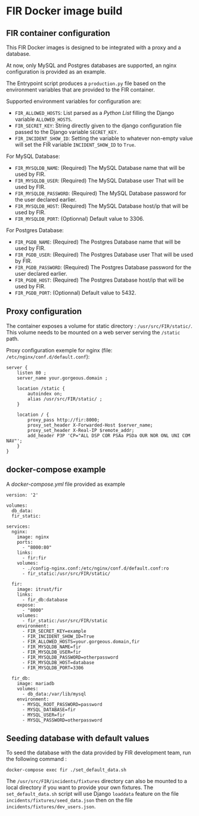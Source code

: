 # FIR Docker image build

## FIR container configuration

This FIR Docker images is designed to be integrated with a proxy and a database.

At now, only MySQL and Postgres databases are supported, an nginx configuration is provided as an example.

The Entrypoint script produces a `production.py` file based on the environment variables that are provided to the FIR container.

Supported environment variables for configuration are:

- `FIR_ALLOWED_HOSTS`: List parsed as a *Python List* filling the Django variable `ALLOWED_HOSTS`.
- `FIR_SECRET_KEY`: String directly given to the django configuration file passed to the Django variable `SECRET_KEY`.
- `FIR_INCIDENT_SHOW_ID`: Setting the variable to whatever non-empty value will set the FIR variable `INCIDENT_SHOW_ID` to `True`.

For MySQL Database:

- `FIR_MYSQLDB_NAME`: (Required) The MySQL Database name that will be used by FIR.
- `FIR_MYSQLDB_USER`: (Required) The MySQL Database user That will be used by FIR.
- `FIR_MYSQLDB_PASSWORD`: (Required) The MySQL Database password for the user declared earlier.
- `FIR_MYSQLDB_HOST`: (Required) The MySQL Database host/ip that will be used by FIR.
- `FIR_MYSQLDB_PORT`: (Optionnal) Default value to 3306.

For Postgres Database:

- `FIR_PGDB_NAME`: (Required) The Postgres Database name that will be used by FIR.
- `FIR_PGDB_USER`: (Required) The Postgres Database user That will be used by FIR.
- `FIR_PGDB_PASSWORD`: (Required) The Postgres Database password for the user declared earlier.
- `FIR_PGDB_HOST`: (Required) The Postgres Database host/ip that will be used by FIR.
- `FIR_PGDB_PORT`: (Optionnal) Default value to 5432.

## Proxy configuration

The container exposes a volume for static directory : `/usr/src/FIR/static/`. This volume needs to be mounted on a web server serving the `/static` path.

Proxy configuration exemple for nginx (file: `/etc/nginx/conf.d/default.conf`):

```
server {
    listen 80 ;
    server_name your.gorgeous.domain ;

    location /static {
        autoindex on;
        alias /usr/src/FIR/static/ ;
    }

    location / {
        proxy_pass http://fir:8000;
        proxy_set_header X-Forwarded-Host $server_name;
        proxy_set_header X-Real-IP $remote_addr;
        add_header P3P 'CP="ALL DSP COR PSAa PSDa OUR NOR ONL UNI COM NAV"';
    }
}
```

## docker-compose example

A *docker-compose.yml* file provided as example

```
version: '2'

volumes:
  db_data:
  fir_static:

services:
  nginx:
    image: nginx
    ports:
      - "8000:80"
    links:
      - fir:fir
    volumes:
      - ./config-nginx.conf:/etc/nginx/conf.d/default.conf:ro
      - fir_static:/usr/src/FIR/static/

  fir:
    image: itrust/fir
    links:
      - fir_db:database
    expose:
      - "8000"
    volumes:
      - fir_static:/usr/src/FIR/static
    environment:
      - FIR_SECRET_KEY=example
      - FIR_INCIDENT_SHOW_ID=True
      - FIR_ALLOWED_HOSTS=your.gorgeous.domain,fir
      - FIR_MYSQLDB_NAME=fir
      - FIR_MYSQLDB_USER=fir
      - FIR_MYSQLDB_PASSWORD=otherpassword
      - FIR_MYSQLDB_HOST=database
      - FIR_MYSQLDB_PORT=3306

  fir_db:
    image: mariadb
    volumes:
      - db_data:/var/lib/mysql
    environment:
      - MYSQL_ROOT_PASSWORD=password
      - MYSQL_DATABASE=fir
      - MYSQL_USER=fir
      - MYSQL_PASSWORD=otherpassword
```

## Seeding database with default values

To seed the database with the data provided by FIR development team, run the following command :

```
docker-compose exec fir ./set_default_data.sh
```

The `/usr/src/FIR/incidents/fixtures` directory can also be mounted to a local directory if you want to provide your own fixtures. The `set_default_data.sh` script will use Django `loaddata` feature on the file `incidents/fixtures/seed_data.json` then on the file `incidents/fixtures/dev_users.json`.
